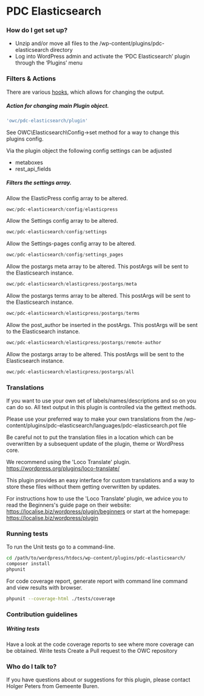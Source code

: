 # PDC Elasticsearch

### How do I get set up? ###

* Unzip and/or move all files to the /wp-content/plugins/pdc-elasticsearch directory
* Log into WordPress admin and activate the ‘PDC Elasticsearch’ plugin through the ‘Plugins’ menu


### Filters & Actions

There are various [hooks](https://codex.wordpress.org/Plugin_API/Hooks), which allows for changing the output.

##### Action for changing main Plugin object.
```php
'owc/pdc-elasticsearch/plugin'
```

See OWC\Elasticsearch\Config->set method for a way to change this plugins config.

Via the plugin object the following config settings can be adjusted
- metaboxes
- rest_api_fields

##### Filters the settings array.


Allow the ElasticPress config array to be altered.
```php
owc/pdc-elasticsearch/config/elasticpress
```

Allow the Settings config array to be altered.
```php
owc/pdc-elasticsearch/config/settings
```

Allow the Settings-pages config array to be altered.
```php
owc/pdc-elasticsearch/config/settings_pages
```

Allow the postargs meta array to be altered.
This postArgs will be sent to the Elasticsearch instance.
```php
owc/pdc-elasticsearch/elasticpress/postargs/meta
```

Allow the postargs terms array to be altered.
This postArgs will be sent to the Elasticsearch instance.
```php
owc/pdc-elasticsearch/elasticpress/postargs/terms
```

Allow the post_author be inserted in the postArgs.
This postArgs will be sent to the Elasticsearch instance.
```php
owc/pdc-elasticsearch/elasticpress/postargs/remote-author
```

Allow the postargs array to be altered.
This postArgs will be sent to the Elasticsearch instance.
```php
owc/pdc-elasticsearch/elasticpress/postargs/all
```

### Translations ###

If you want to use your own set of labels/names/descriptions and so on you can do so.
All text output in this plugin is controlled via the gettext methods.

Please use your preferred way to make your own translations from the /wp-content/plugins/pdc-elasticsearch/languages/pdc-elasticsearch.pot file

Be careful not to put the translation files in a location which can be overwritten by a subsequent update of the plugin, theme or WordPress core.

We recommend using the 'Loco Translate' plugin.
https://wordpress.org/plugins/loco-translate/

This plugin provides an easy interface for custom translations and a way to store these files without them getting overwritten by updates.

For instructions how to use the 'Loco Translate' plugin, we advice you to read the Beginners's guide page on their website: https://localise.biz/wordpress/plugin/beginners
or start at the homepage: https://localise.biz/wordpress/plugin

### Running tests ###
To run the Unit tests go to a command-line.
```bash
cd /path/to/wordpress/htdocs/wp-content/plugins/pdc-elasticsearch/
composer install
phpunit
```

For code coverage report, generate report with command line command and view results with browser.
```bash
phpunit --coverage-html ./tests/coverage
```

### Contribution guidelines ###

##### Writing tests
Have a look at the code coverage reports to see where more coverage can be obtained.
Write tests
Create a Pull request to the OWC repository

### Who do I talk to? ###

If you have questions about or suggestions for this plugin, please contact <a src="mailto:hpeters@Buren.nl">Holger Peters</a> from Gemeente Buren.

